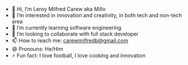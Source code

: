 - 👋 Hi, I’m Leroy Milfred Carew aka Millo
- 👀 I’m interested in innovation and creativity, in both tech and non-tech area
- 🌱 I’m currently learning software engineering 
- 💞️ I’m looking to collaborate with full stack developer
- 📫 How to reach me: carewmilfredb@gmail.com
- 😄 Pronouns: He/Him
- ⚡ Fun fact: I love football, I love cooking and innovation

<!---
Millowise01/Millowise01 is a ✨ special ✨ repository because its `README.md` (this file) appears on your GitHub profile.
You can click the Preview link to take a look at your changes.
--->
